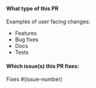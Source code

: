 #### What type of this PR
Examples of user facing changes:
- Features
- Bug fixes
- Docs
- Tests
<!-- 
Describe your changes here, ideally you can get that description straight from your descriptive commit message(s)!
-->

#### Which issue(s) this PR fixes:
Fixes #(issue-number)